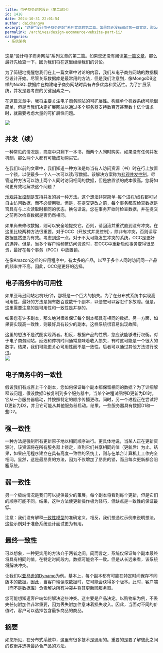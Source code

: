 ```yaml
---
title: 电子商务网站设计（第二部分）
id: 1418
date: 2024-10-31 22:01:54
author: daichangya
excerpt: "这是“设计电子商务网站”系列文章的第二篇。如果您还没有阅读第一篇文章，那么最好先检查一下，因为我们将在这里继续我们的讨论。为了简短地提醒您我们在上一篇文章中讨论的内容，我们从电子商务网站的数据模型设计开始。尽管关系数据库是最常用的方法，但是我们注意到，像MongoDB这样的NoSQL数据库在构建电子"
permalink: /archives/design-ecommerce-website-part-ii/
categories:
 - 系统架构
---
```


这是“设计电子商务网站”系列文章的第二篇。如果您还没有阅读[第一篇文章](https://blog.jsdiff.com/design-ecommerce-website-part/)，那么最好先检查一下，因为我们将在这里继续我们的讨论。

为了简短地提醒您我们在上一篇文章中讨论的内容，我们从电子商务网站的数据模型设计开始。尽管关系数据库是最常用的方法，但是我们注意到，像MongoDB这样的NoSQL数据库在构建电子商务网站时具有许多优势和灵活性。为了扩展系统，并发是要考虑的关键因素之一。

 在这篇文章中，我将主要关注电子商务网站的可扩展性。构建单个机器系统可能很简单，但是当我们决定扩展网站以通过多个服务器支持数百万甚至数十亿个请求时，就需要考虑大量的可扩展性问题。

![](https://lh3.googleusercontent.com/bSCLjv6k0CCspNanJjddnTndmV31STNGROR1ImE2pxb_eQsd1ea3ZGW7Cw_7kw4xjUSeoE9UKjd3aBVa_LAApiCSjzXWCcX4Syc0UsT1Ae2dEFb07yj1gJPFoQvyFh73oYcZ7RdmH0lMC9vBubymOHVFpIM_DkWikRZhhq7rfu12yBug-EI_Ct493XZio9yOCrbM1zhX3wXM4LhKleIJBmYmgrOwDKxttlRoAShzOgexO7UuLyjZCvPObW-xLJVeqZ_YSvJihqnpEnHj0yWJzl74CF11ZALiidqfyGq2gzU_7Tont-kzAfdtqptO1BdQOoF4fA6xyrzP51SsYXFpC1pqQAOg97r_n8Es2qUKpYxFZ53UzhpkGVV-pC0hHwrsnYfHX_ruB_zp0gTfdeFY746oq_GMsxucPawELth5mHCJw087Iadl4RfepxsVJwJpDe2i1b1qo2T42Bdx0MRZRFt0226OgctLBUcObS88tYOrlCw6FSR5ozuS8yrqSo-kq8PpJvomttsChJutIKQTaKYZt7in1b7HOtQv-aYxTCHXqUODQOo6Na6ZjeCPPv5rpKIjW8fIjfK8m1XeTMlmKEOuCdEYXhbGDYCJOKA-dKgDosKK=w640-h498-no)

并发（续）
-----

一种常见的情况是，商店中只剩下一本书，而两个人同时购买。如果没有任何并发​​机制，那么两个人都有可能成功购买它。

在我们以前的文章中，我们知道一种方法是每当有人访问资源（书）时在行上放置一个锁，以便最多一个人一次可以读/写数据。该解决方案称为[悲观并发控制](https://en.wikipedia.org/wiki/Concurrency_control#Concurrency_control_mechanisms)。尽管这种方法可以防止两个人同时访问相同的数据，但是放置锁的成本很高。您将如何更有效地解决这个问题？

[乐观并发控制](https://en.wikipedia.org/wiki/Optimistic_concurrency_control)是支持并发的另一种方法。这个想法非常简单–每个进程/线程都可以自由访问数据，而不必使用锁。但是，在提交更改之前，每个事务都应检查数据是否具有与上次读取时相同的状态。换句话说，您在事务开始时检查数据，并在提交之前再次检查数据是否仍然相同。

如果尚未修改数据，则可以安全地提交它。否则，请回滚并重试直到没有冲突。在这里比较两种方法很重要。对于OCC（开放式并发控制），除非有冲突，否则读写数据显然更为有效。考虑到这一点，对于不太可能发生冲突的系统，OCC是更好的选择。但是，当多个客户端频繁访问资源时，在OCC中重新启动事务变得很昂贵，最好在每个事务（PCC）中放置锁。

在像Amazon这样的应用程序中，有太多的产品，以至于多个人同时访问同一产品的频率并不高。因此，OCC是更好的选择。

电子商务中的可用性
---------

如果亚马逊网站宕机1分钟，那将是一个巨大的损失。为了在分布式系统中实现高可用性，最好的方法是拥有数百或数千个副本，以便您可以容忍许多故障。但是，这里需要注意的是可用性和一致性是并存的。

如果您有许多副本，那么绝对很难保证每个副本都具有相同的数据。另一方面，如果要实现高一致性，则最好具有较少的副本，这样系统很容易出现故障。

这里的想法不是试图实现两者。相反，根据产品的性质，您应该能够进行权衡。对于电子商务网站，延迟和停机时间通常意味着收入损失，有时这可能是一个很大的数字。结果，我们可能更关心可用性而不是一致性。后者可以通过其他方法进行改进。  
![](https://lh3.googleusercontent.com/gPBLRqDoLot33L2A63Snw3SfweE2WL1jnaG_ox1_-tjmU1Lcf0gFqPVtiAGyz43sy6QkHAf3WPGJnbjHQvTpt-w7Kt61sIA1nZZkwJ9NEYfTgSZ4ufhzAqBAJblAlTTATYcjIpRIJZbCpdb6InMDct68uyl8r4lrmAP0Mm_obJ3Lth4g0S7V7h3nPuvjDQI-nMn0_AYL-0qUWqH5cxaxIa4HtWusXDZn-KyOMFn7DC5h8M8tOvFRo2MCMok1yJI4WJnnFFg9XD5nbixVZbmFol9skV7PL3HKduF19p6_WOpl9uaca6lu0DdpAEj_30VcprSLHxIbqzql0UfMvcCjGGfznxWsMDT77EmxGu49S3-fD7hR3KpuZ9LEWt40vF8ToNMn41QbR4efXfCxvS4IuMQUfZ3m9vwvzH8ArmoLrZiLZTPtTskfvuHTREDG7j-i_AJBGF0E-j6v9guiOcdChFT0etV1wTk0viGdoQbsyGGWD0Hb8dcElEJoW03YIX10WY5Zu-e1hp5xhCWv3XnC4hAWkDvXzzOsH1CfFDJAlydZhBvAiD9WaDvfv3Y2CTS40I5gYA2pf6TrbRgYYY_bl9wlariWGJUHtjSHvu2lDUDuc6R6=w2172-h1450-no)

电子商务中的一致性
---------

假设我们有成百上千个副本，您如何保证每个副本都保留相同的数据？为了详细解释该问题，假设数据D被复制到多个服务器中。当某个进程试图将D更新为D1时，它从一台服务器启动，并按照特定的顺序传播更改。同时，另一个进程正在尝试将D更新为D2，并且它可能从其他服务器启动。结果，一些服务器具有数据D1和一些D2。

强一致性
----

一种方法是强制所有更新原子地以相同顺序进行。更具体地说，当某人正在更新资源时，该资源将在所有服务器上锁定，直到它们共享相同的值（更新后）为止。结果，如果应用程序建立在具有高度一致性的系统上，则与在单台计算机上工作完全相同。显然，这是最昂贵的方法，因为不仅增加了昂贵的锁，而且每次更新都会阻塞系统。

弱一致性
----

另一个极端情况是我们可以提供最少的策展。每个副本将看到每个更新，但是它们的顺序可能不同。结果，这种方法使更新操作极为轻巧，但缺点是一致性的保证最低。

注意：我们没有解释[一致性模型](https://en.wikipedia.org/wiki/Consistency_model)的准确定义。相反，我们想通过示例来说明想法，这些示例对于准备系统设计面试更为有用。

最终一致性
-----

可以想象，一种更实用的方法介于两者之间。简而言之，系统仅保证每个副本最终将具有相同的值。在特定时间段内，数据可能会不一致。但是从长远来看，该系统将解决冲突。

让我们以[亚马逊的Dynamo](https://en.wikipedia.org/wiki/Dynamo_(storage_system))为例。基本上，每个副本都有可能在特定时间保存不同版本的数据。因此，当客户端读取数据时，它可能会获得多个版本。此时，客户端（而不是数据库）负责解决所有冲突并将其更新回服务器。

您可能想知道客户端如何解决这些冲突。这主要是产品决定。以购物车为例，不丢失任何附加件非常重要，因为丢失附加件意味着损失收入。因此，当面对不同的价值时，客户可以选择包含最多商品的商品。

摘要
--

如您所见，在分布式系统中，这里有很多技术是通用的。重要的是要了解彼此之间的权衡并选择最适合产品的方法。
